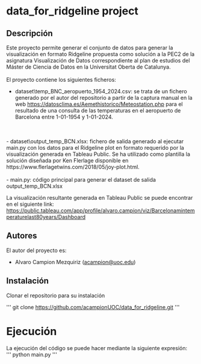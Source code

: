 # data_for_ridgeline project
## Descripción
Este proyecto permite generar el conjunto de datos para generar la visualización en formato Ridgeline propuesta como solución a la PEC2 de la asignatura Visualización de Datos correspondiente al plan de estudios del Máster de Ciencia de Datos en la Universitat Oberta de Catalunya.
<br><br>
El proyecto contiene los siguientes ficheros:
- dataset\temp_BNC_aeropuerto_1954_2024.csv: se trata de un fichero generado por el autor del repositorio a partir de la captura manual en la web https://datosclima.es/Aemethistorico/Meteostation.php para el resultado de una consulta de las temperaturas en el aeropuerto de Barcelona entre 1-01-1954 y 1-01-2024.
<br>
<br>
- dataset\output_temp_BCN.xlsx: fichero de salida generado al ejecutar main.py con los datos para el Ridgeline plot en formato requerido por la visualización generada en Tableau Public. Se ha utilizado como plantilla la solución diseñada por Ken Flerlage disponible en https://www.flerlagetwins.com/2018/05/joy-plot.html.
<br>
<br>
- main.py: código principal para generar el dataset de salida output_temp_BCN.xlsx

<br>

La visualización resultante generada en Tableau Public se puede encontrar en el siguiente link:
https://public.tableau.com/app/profile/alvaro.campion/viz/Barcelonamintemperaturelast80years/Dashboard

## Autores
El autor del proyecto es:
- Alvaro Campion Mezquiriz (acampion@uoc.edu)

## Instalación
Clonar el repositorio para su instalación <br>

'''
git clone https://github.com/acampionUOC/data_for_ridgeline.git
'''

# Ejecución
La ejecución del código se puede hacer mediante la siguiente expresión:
<br>
'''
python main.py
'''
<br>
